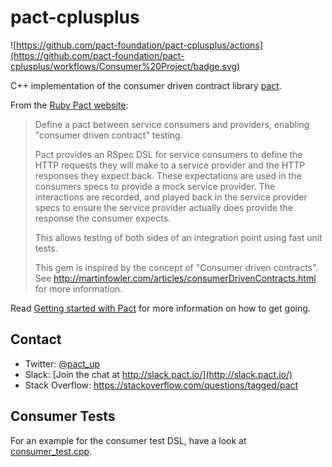 # pact-cplusplus

![https://github.com/pact-foundation/pact-cplusplus/actions](https://github.com/pact-foundation/pact-cplusplus/workflows/Consumer%20Project/badge.svg)

C++ implementation of the consumer driven contract library [pact](https://github.com/pact-foundation/pact-specification).

From the [Ruby Pact website](https://github.com/pact-foundation/pact-ruby):

> Define a pact between service consumers and providers, enabling "consumer driven contract" testing.
>
>Pact provides an RSpec DSL for service consumers to define the HTTP requests they will make to a service provider and the HTTP responses they expect back. 
>These expectations are used in the consumers specs to provide a mock service provider. The interactions are recorded, and played back in the service provider 
>specs to ensure the service provider actually does provide the response the consumer expects.
>
>This allows testing of both sides of an integration point using fast unit tests.
>
>This gem is inspired by the concept of "Consumer driven contracts". See http://martinfowler.com/articles/consumerDrivenContracts.html for more information.


Read [Getting started with Pact](https://docs.pact.io/5-minute-getting-started-guide) for more information on how to get going.

## Contact

* Twitter: [@pact_up](https://twitter.com/pact_up)
* Slack: [Join the chat at http://slack.pact.io/](http://slack.pact.io/)
* Stack Overflow: https://stackoverflow.com/questions/tagged/pact

## Consumer Tests

For an example for the consumer test DSL, have a look at [consumer_test.cpp](consumer/test/src/consumer_test.cpp).
